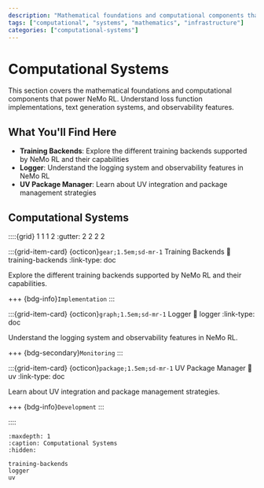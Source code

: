 ```yaml
---
description: "Mathematical foundations and computational components that power NeMo RL."
tags: ["computational", "systems", "mathematics", "infrastructure"]
categories: ["computational-systems"]
---
```


# Computational Systems

This section covers the mathematical foundations and computational components that power NeMo RL. Understand loss function implementations, text generation systems, and observability features.

## What You'll Find Here

- **Training Backends**: Explore the different training backends supported by NeMo RL and their capabilities
- **Logger**: Understand the logging system and observability features in NeMo RL
- **UV Package Manager**: Learn about UV integration and package management strategies

## Computational Systems

::::{grid} 1 1 1 2
:gutter: 2 2 2 2

:::{grid-item-card} {octicon}`gear;1.5em;sd-mr-1` Training Backends
:link: training-backends
:link-type: doc

Explore the different training backends supported by NeMo RL and their capabilities.

+++
{bdg-info}`Implementation`
:::

:::{grid-item-card} {octicon}`graph;1.5em;sd-mr-1` Logger
:link: logger
:link-type: doc

Understand the logging system and observability features in NeMo RL.

+++
{bdg-secondary}`Monitoring`
:::

:::{grid-item-card} {octicon}`package;1.5em;sd-mr-1` UV Package Manager
:link: uv
:link-type: doc

Learn about UV integration and package management strategies.

+++
{bdg-info}`Development`
:::

::::

```{toctree}
:maxdepth: 1
:caption: Computational Systems
:hidden:

training-backends
logger
uv
``` 